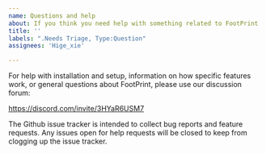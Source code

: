 ```yaml
---
name: Questions and help
about: If you think you need help with something related to FootPrint
title: ''
labels: ".Needs Triage, Type:Question"
assignees: 'Hige_xie'

---
```


For help with installation and setup, information on how specific features work, or general questions about FootPrint, please use our discussion forum:

https://discord.com/invite/3HYaR6USM7

The Github issue tracker is intended to collect bug reports and feature requests.
Any issues open for help requests will be closed to keep from clogging up the issue tracker.
